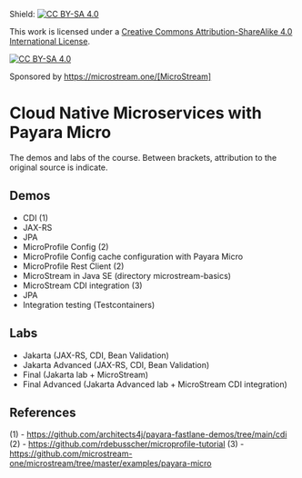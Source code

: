 
Shield: [![CC BY-SA 4.0][cc-by-sa-shield]][cc-by-sa]

This work is licensed under a
[Creative Commons Attribution-ShareAlike 4.0 International License][cc-by-sa].

[![CC BY-SA 4.0][cc-by-sa-image]][cc-by-sa]

[cc-by-sa]: http://creativecommons.org/licenses/by-sa/4.0/
[cc-by-sa-image]: https://licensebuttons.net/l/by-sa/4.0/88x31.png
[cc-by-sa-shield]: https://img.shields.io/badge/License-CC%20BY--SA%204.0-lightgrey.svg

Sponsored by https://microstream.one/[MicroStream]

# Cloud Native Microservices with Payara Micro

The demos and labs of the course.  Between brackets, attribution to the original source is indicate.

## Demos

- CDI (1)
- JAX-RS
- JPA
- MicroProfile Config (2)
- MicroProfile Config cache configuration with Payara Micro
- MicroProfile Rest Client (2)
- MicroStream in Java SE (directory microstream-basics)
- MicroStream CDI integration (3)
- JPA
- Integration testing (Testcontainers)

## Labs


- Jakarta (JAX-RS, CDI, Bean Validation)
- Jakarta Advanced (JAX-RS, CDI, Bean Validation)
- Final (Jakarta lab + MicroStream)
- Final Advanced (Jakarta Advanced lab + MicroStream CDI integration)

## References

(1) - https://github.com/architects4j/payara-fastlane-demos/tree/main/cdi
(2) - https://github.com/rdebusscher/microprofile-tutorial
(3) - https://github.com/microstream-one/microstream/tree/master/examples/payara-micro
